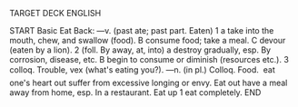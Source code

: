 TARGET DECK
ENGLISH

START
Basic
Eat
Back: —v. (past ate; past part. Eaten) 1 a take into the mouth, chew, and swallow (food). B consume food; take a meal. C devour (eaten by a lion). 2 (foll. By away, at, into) a destroy gradually, esp. By corrosion, disease, etc. B begin to consume or diminish (resources etc.). 3 colloq. Trouble, vex (what's eating you?). —n. (in pl.) Colloq. Food.  eat one's heart out suffer from excessive longing or envy. Eat out have a meal away from home, esp. In a restaurant. Eat up 1 eat completely.
END
